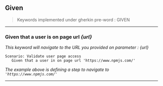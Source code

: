 ## Given

> Keywords implemented under gherkin pre-word : GIVEN

---

### Given that a user is on page url _{url}_

_This keyword will navigate to the URL you provided on parameter : {url}_

```gherkin
Scenario: Validate user page access
   Given that a user in on page url 'https://www.npmjs.com/'
```

_The example above is defining a step to navigate to `'https://www.npmjs.com/'`_

---
